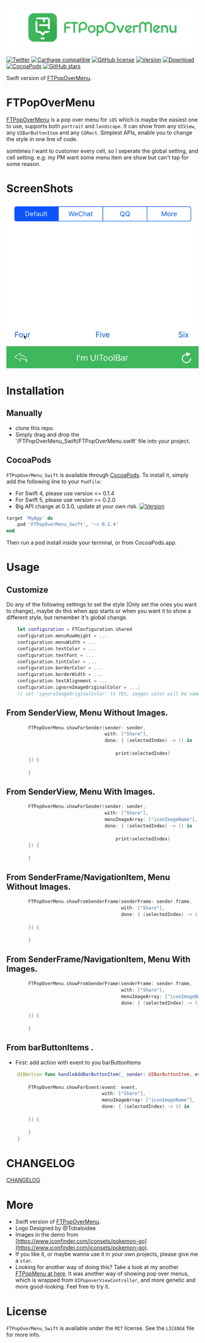 ![FTPopOverMenu](https://github.com/liufengting/FTResourceRepo/blob/master/Resource/FTPopOverMenu_logo/logotype_1280.png?raw=true)

[![Twitter](https://img.shields.io/badge/twitter-@liufengting-blue.svg?style=flat)](http://twitter.com/liufengting) 
[![Carthage compatible](https://img.shields.io/badge/Carthage-Compatible-brightgreen.svg?style=flat)](https://github.com/Carthage/Carthage)
[![GitHub license](https://img.shields.io/badge/license-MIT-blue.svg)](https://raw.githubusercontent.com/liufengting/FTPopOverMenu_Swift/master/LICENSE)
[![Version](https://img.shields.io/cocoapods/v/FTPopOverMenu_Swift.svg?style=flat)](http://cocoapods.org/pods/FTPopOverMenu_Swift)
[![Download](https://img.shields.io/cocoapods/dt/FTPopOverMenu_Swift.svg?maxAge=2592000)](http://cocoapods.org/pods/FTPopOverMenu_Swift)
[![CocoaPods](https://img.shields.io/cocoapods/at/FTPopOverMenu_Swift.svg?maxAge=2592000)](http://cocoapods.org/pods/FTPopOverMenu_Swift)
[![GitHub stars](https://img.shields.io/github/stars/liufengting/FTPopOverMenu_Swift.svg)](https://github.com/liufengting/FTPopOverMenu_Swift/stargazers)


Swift version of [FTPopOverMenu](https://github.com/liufengting/FTPopOverMenu).

# FTPopOverMenu

[FTPopOverMenu](https://github.com/liufengting/FTPopOverMenu) is a pop over menu for `iOS` which is maybe the easiest one to use, supports both `portrait` and `landscape`. It can show from any `UIView`, any `UIBarButtonItem` and any `CGRect`. Simplest APIs, enable you to change the style in one line of code.

somtimes I want to customer every cell, so I seperate the global setting, and cell setting. e.g: my PM want some menu item are show but can't tap for some reason.

# ScreenShots

![screenshot](https://raw.githubusercontent.com/liufengting/FTResourceRepo/master/Resource/FTPopOverMenu/screenshots.gif)

# Installation

## Manually

* clone this repo.
* Simply drag and drop the '/FTPopOverMenu_Swift/FTPopOverMenu.swift' file into your project.

## CocoaPods

`FTPopOverMenu_Swift` is available through [CocoaPods](https://cocoapods.org/pods/FTPopOverMenu_Swift). To install it, simply add the following line to your `Podfile`:

* For Swift 4, please use version <= 0.1.4
* For Swift 5, please use version >= 0.2.0
* Big API change at 0.3.0, update at your own risk. [![Version](https://img.shields.io/cocoapods/v/FTPopOverMenu_Swift.svg?style=flat)](http://cocoapods.org/pods/FTPopOverMenu_Swift)


```ruby
target 'MyApp' do
    pod 'FTPopOverMenu_Swift', '~> 0.1.4'
end
```
Then run a pod install inside your terminal, or from CocoaPods.app.

# Usage

## Customize

Do any of the following settings to set the style (Only set the ones you want to change), maybe do this when app starts or when you want it to show a different style, but remember it's global change.

```swift
    let configuration = FTConfiguration.shared
    configuration.menuRowHeight = ...
    configuration.menuWidth = ...
    configuration.textColor = ...
    configuration.textFont = ...
    configuration.tintColor = ...
    configuration.borderColor = ...
    configuration.borderWidth = ...
    configuration.textAlignment = ...
    configuration.ignoreImageOriginalColor = ...;
    // set 'ignoreImageOriginalColor' to YES, images color will be same as textColor
```

## From SenderView, Menu Without Images.
 
```swift
        FTPopOverMenu.showForSender(sender: sender,
                                    with: ["Share"],
                                    done: { (selectedIndex) -> () in
                              
                                        print(selectedIndex)
        }) {
            
        }
```

## From SenderView, Menu With Images.
 
```swift
        FTPopOverMenu.showForSender(sender: sender,
                                    with: ["Share"],
                                    menuImageArray: ["iconImageName"],
                                    done: { (selectedIndex) -> () in
                              
                                        print(selectedIndex)
        }) {
            
        }
```
## From SenderFrame/NavigationItem, Menu Without Images.
 
```swift
        FTPopOverMenu.showFromSenderFrame(senderFrame: sender.frame,
                                          with: ["Share"],
                                          done: { (selectedIndex) -> () in
                                            
        }) {
            
        }
```

## From SenderFrame/NavigationItem, Menu With Images.
 
```swift
        FTPopOverMenu.showFromSenderFrame(senderFrame: sender.frame,
                                          with: ["Share"],
                                          menuImageArray: ["iconImageName"],
                                          done: { (selectedIndex) -> () in
                                            
        }) {
            
        }
```

## From barButtonItems .

- First: add action with event to you barButtonItems 

```swift
    @IBAction func handleAddBarButtonItem(_ sender: UIBarButtonItem, event: UIEvent) {
        
        FTPopOverMenu.showForEvent(event: event,
                                   with: ["Share"],
                                   menuImageArray: ["iconImageName"],
                                   done: { (selectedIndex) -> () in
        
        }) {
            
        }
    }
```

# CHANGELOG

[CHANGELOG](https://github.com/liufengting/FTPopOverMenu_Swift/blob/master/CHANGELOG.md)

# More

* Swift version of [FTPopOverMenu](https://github.com/liufengting/FTPopOverMenu).
* Logo Designed by @Tobaloidee
* Images in the demo from [https://www.iconfinder.com/iconsets/pokemon-go](https://www.iconfinder.com/iconsets/pokemon-go).
* If you like it, or maybe wanna use it in your own projects, please give me a `star`.
* Looking for another way of doing this? Take a look at my another [FTPopMenu at here](https://github.com/liufengting/FTPopMenu).  It was another way of showing pop over menus, which is wrapped from `UIPopoverViewController`, and more genetic and more good-looking. Feel free to try it.

# License

`FTPopOverMenu_Swift` is available under the `MIT` license. See the `LICENSE` file for more info.


